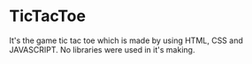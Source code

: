 # TicTacToe
It's the game tic tac toe which is made by using HTML, CSS and JAVASCRIPT. No libraries were used in it's making. 

